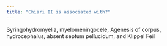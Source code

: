 ```yaml
---
title: "Chiari II is associated with?"
---
```

Syringohydromyelia, myelomeningocele, Agenesis of corpus, hydrocephalus, absent septum pellucidum, and Klippel Feil

